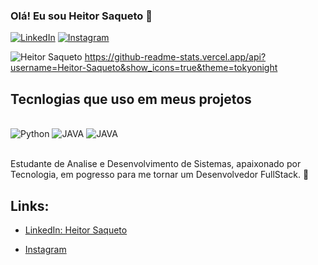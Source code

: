 ### Olá! Eu sou Heitor Saqueto 🤝
[![LinkedIn](https://img.shields.io/badge/LinkedIn-0077B5?style=for-the-badge&logo=linkedin&logoColor=white)](https://www.linkedin.com/in/heitor-saqueto-71bb21121/)
[![Instagram](https://img.shields.io/badge/Instagram-E4405F?style=for-the-badge&logo=instagram&logoColor=white)](https://www.instagram.com/heitorsaqueto/)

![Heitor Saqueto](https://github-readme-stats.vercel.app/api?username=Heitor-Saqueto&show_icons=true&theme=tokyonight)
https://github-readme-stats.vercel.app/api?username=Heitor-Saqueto&show_icons=true&theme=tokyonight

## Tecnlogias que uso em meus projetos


<div style= "display:inline_block"><br/>
  <img aling="center" alt="Python" src="https://img.shields.io/badge/Python-3776AB?style=for-the-badge&logo=python&logoColor=yellow"/>
   <img aling="center" alt="JAVA" src="https://img.shields.io/badge/Java-ED8B00?style=for-the-badge&logo=java&logoColor=white"/>
    <img aling="center" alt="JAVA" src="https://img.shields.io/badge/JavaScript-323330?style=for-the-badge&logo=javascript&logoColor=F7DF1E"/>
</div><br/>

Estudante de Analise e Desenvolvimento de Sistemas, apaixonado por Tecnologia, em pogresso para me tornar um Desenvolvedor FullStack. 👊

## Links:
- [LinkedIn: Heitor Saqueto](https://www.linkedin.com/in/heitor-saqueto-71bb21121/)

- [Instagram](https://www.instagram.com/heitorsaqueto/)
